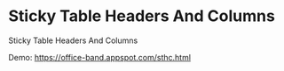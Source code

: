 # Sticky Table Headers And Columns
Sticky Table Headers And Columns


Demo: https://office-band.appspot.com/sthc.html
